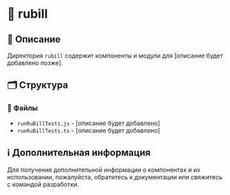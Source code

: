 # 📁 rubill

## 📝 Описание
Директория `rubill` содержит компоненты и модули для [описание будет добавлено позже].

## 🗂️ Структура

### 📄 Файлы

- `runRuBillTests.js` - [описание будет добавлено]
- `runRuBillTests.ts` - [описание будет добавлено]

## ℹ️ Дополнительная информация

Для получения дополнительной информации о компонентах и их использовании, пожалуйста, обратитесь к документации или свяжитесь с командой разработки.
